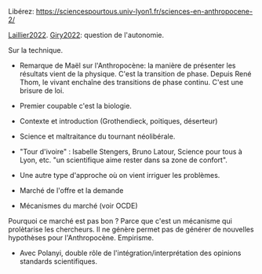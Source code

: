 
Libérez: https://sciencespourtous.univ-lyon1.fr/sciences-en-anthropocene-2/

[Laillier2022](reference/Laillier2022.md). 
[Giry2022](reference/Giry2022.md): question de l'autonomie. 

Sur la technique. 

- Remarque de Maël sur l'Anthropocène: la manière de présenter les résultats vient de la physique. C'est la transition de phase. Depuis René Thom, le vivant enchaîne des transitions de phase continu. C'est une brisure de loi. 
- Premier coupable c'est la biologie.

- Contexte et introduction (Grothendieck, poitiques, déserteur)
- Science et maltraitance du tournant néolibérale.

- "Tour d'ivoire" : Isabelle Stengers, Bruno Latour, Science pour tous à Lyon, etc. "un scientifique aime rester dans sa zone de confort".
- Une autre type d'approche où on vient irriguer les problèmes. 
- Marché de l'offre et la demande
- Mécanismes du marché (voir OCDE)

Pourquoi ce marché est pas bon ? Parce que c'est un mécanisme qui prolètarise les chercheurs. Il ne génère permet pas de générer de nouvelles hypothèses pour l'Anthropocène. Empirisme. 
- Avec Polanyi, double rôle de l'intégration/interprétation des opinions standards scientifiques. 

